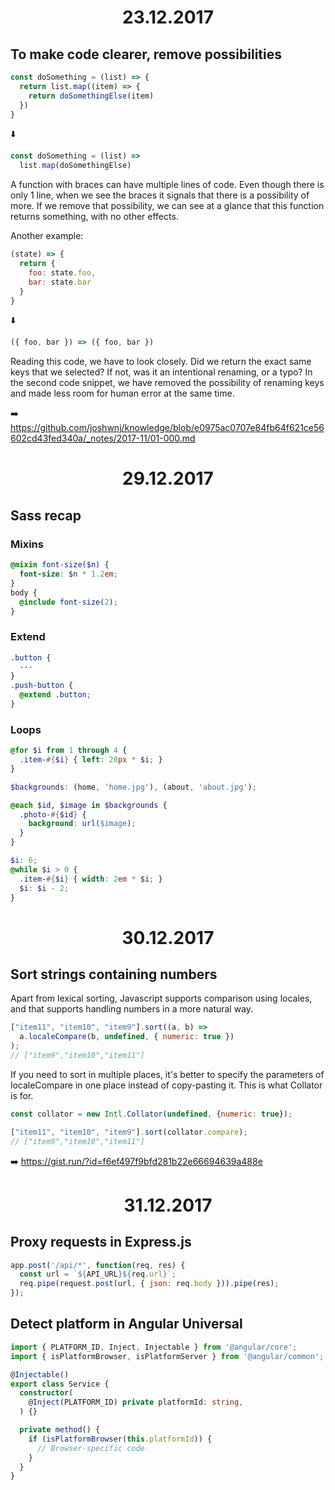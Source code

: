 <h1 align="center">23.12.2017</h1>

## To make code clearer, remove possibilities

```js
const doSomething = (list) => {
  return list.map((item) => {
    return doSomethingElse(item)
  })
}
```

:arrow_down:

```js
const doSomething = (list) => 
  list.map(doSomethingElse)
```

A function with braces can have multiple lines of code. 
Even though there is only 1 line, when we see the braces it signals that there is a possibility of more.
If we remove that possibility, we can see at a glance that this function returns something, with no other effects.

Another example:

```js
(state) => {
  return {
    foo: state.foo,
    bar: state.bar
  }
}
```

:arrow_down:

```js
({ foo, bar }) => ({ foo, bar })
```

Reading this code, we have to look closely. Did we return the exact same keys that we selected? 
If not, was it an intentional renaming, or a typo?
In the second code snippet, we have removed the possibility of renaming keys and made less room for human error at the same time.

:arrow_right: https://github.com/joshwnj/knowledge/blob/e0975ac0707e84fb64f621ce56602cd43fed340a/_notes/2017-11/01-000.md

<h1 align="center">29.12.2017</h1>

## Sass recap

### Mixins

```scss
@mixin font-size($n) {
  font-size: $n * 1.2em;
}
body {
  @include font-size(2);
}
```

### Extend

```scss
.button {
  ···
}
.push-button {
  @extend .button;
}
```

### Loops

```scss
@for $i from 1 through 4 {
  .item-#{$i} { left: 20px * $i; }
}
```

```scss
$backgrounds: (home, 'home.jpg'), (about, 'about.jpg');

@each $id, $image in $backgrounds {
  .photo-#{$id} {
    background: url($image);
  }
}
```

```scss
$i: 6;
@while $i > 0 {
  .item-#{$i} { width: 2em * $i; }
  $i: $i - 2;
}
```

<h1 align="center">30.12.2017</h1>

## Sort strings containing numbers

Apart from lexical sorting, Javascript supports comparison using locales, and that supports handling numbers in a more natural way.

```js
["item11", "item10", "item9"].sort((a, b) => 
  a.localeCompare(b, undefined, { numeric: true })
);
// ["item9","item10","item11"]
```

If you need to sort in multiple places, it's better to specify the parameters of localeCompare in one place instead of copy-pasting it. This is what Collator is for. 

```js
const collator = new Intl.Collator(undefined, {numeric: true});

["item11", "item10", "item9"].sort(collator.compare);
// ["item9","item10","item11"]
```

:arrow_right: https://gist.run/?id=f6ef497f9bfd281b22e66694639a488e

<h1 align="center">31.12.2017</h1>

## Proxy requests in Express.js

```js
app.post('/api/*', function(req, res) {
  const url = `${API_URL}${req.url}`;
  req.pipe(request.post(url, { json: req.body })).pipe(res);
});
```

## Detect platform in Angular Universal

```ts
import { PLATFORM_ID, Inject, Injectable } from '@angular/core';
import { isPlatformBrowser, isPlatformServer } from '@angular/common';

@Injectable()
export class Service {
  constructor(
    @Inject(PLATFORM_ID) private platformId: string,
  ) {}

  private method() {
    if (isPlatformBrowser(this.platformId)) {
      // Browser-specific code
    }
  }
}
```
